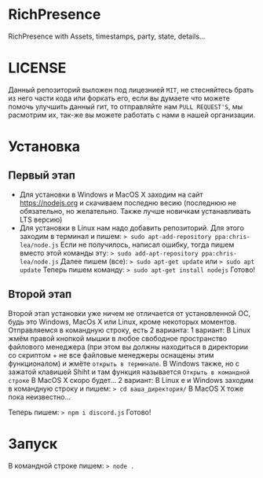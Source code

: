 # RichPresence
RichPresence with Assets, timestamps, party, state, details...

# LICENSE
Данный репозиторий выложен под лицезнией `MIT`, не стесняйтесь брать из него части кода или форкать его, если вы думаете что можете помочь улучшить данный гит, то отправляйте нам `PULL REQUEST'S`, мы расмотрим их, так-же вы можете работать с нами в нашей организации.
# Установка
## Первый этап
* Для установки в Windows и MacOS X заходим на сайт https://nodejs.org и скачиваем последню весию (последнюю не обязательно, но желательно. Также лучше новичкам устанавливать LTS версию)
* Для установки в Linux нам надо добавить репозиторий.
Для этого заходим в терминал и пишем:
```> sudo apt-add-repository ppa:chris-lea/node.js```
Если не получилось, написал ошибку, тогда пишем вместо этой команды эту:
```> sudo add-apt-repository ppa:chris-lea/node.js```
Далее пишем (все):
```> sudo apt-get update```
или
```> sudo apt update```
Теперь пишем команду:
```> sudo apt-get install nodejs```
Готово!
## Второй этап
Второй этап установки уже ничем не отличается от установленной ОС, будь это Windows, MacOs X или Linux, кроме некоторых моментов.
Отправляемся в командную строку, есть 2 варианта:
1 вариант:
В Linux жмём правой кнопкой мышки в любое свободное пространство файлового менеджера (при этом вы должны находиться в директории со скриптом + не все файловые менеджеры оснащены этим функционалом) и жмёте `открыть в терминале`.
В Windows также, но с зажатой клавишей Shiht и там функция называется `Открыть в командной строке`
В MacOS X скоро будет...
2 вариант:
В Linux е и Windows заходим в командную строку и пишем:
```> cd ваша_директория/```
В MacOS X тоже пока неизвестно...

Теперь пишем:
```> npm i discord.js```
Готово!
# Запуск
В командной строке пишем:
```> node .```
